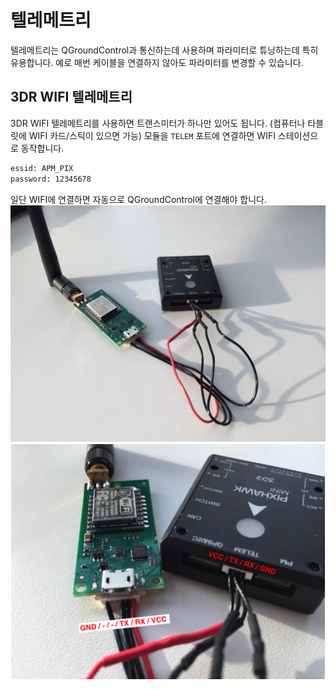# 텔레메트리
텔레메트리는 QGroundControl과 통신하는데 사용하며 파라미터로 튜닝하는데 특히 유용합니다. 예로 매번 케이블을 연결하지 않아도 파라미터를 변경할 수 있습니다.

## 3DR WIFI 텔레메트리
3DR WIFI 텔레메트리를 사용하면 트랜스미터가 하나만 있어도 됩니다. (컴퓨터나 타블릿에 WIFI 카드/스틱이 있으면 가능) 모듈을 ```TELEM``` 포트에 연결하면 WIFI 스테이션으로 동작합니다.
```sh
essid: APM_PIX
password: 12345678
```
일단 WIFI에 연결하면 자동으로 QGroundControl에 연결해야 합니다.
![](../../assets/hardware/3dr_wifi/3dr_wifi_1.jpg)
![](../../assets/hardware/3dr_wifi/3dr_wifi_2.png)
